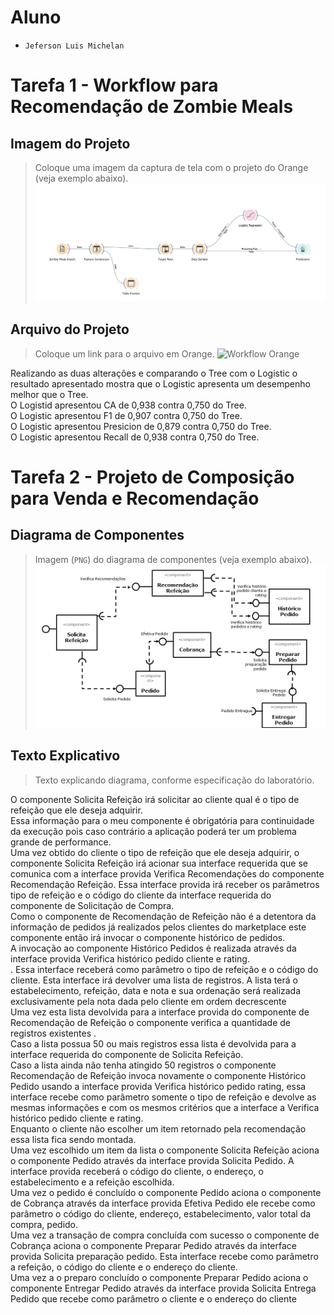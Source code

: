 # Aluno
* `Jeferson Luis Michelan`

# Tarefa 1 - Workflow para Recomendação de Zombie Meals

## Imagem do Projeto
> Coloque uma imagem da captura de tela com o projeto do Orange (veja exemplo abaixo).
![Workflow Orange](images/zombie-meals-logistic.png)

## Arquivo do Projeto
> Coloque um link para o arquivo em Orange.
![Workflow Orange](orange/zombie-meals-logistic.png)

<p>
 Realizando as duas alterações e comparando o Tree com o Logistic o resultado apresentado mostra que o Logistic apresenta um desempenho melhor que o Tree.<br />
 O Logistid apresentou CA de 0,938 contra 0,750 do Tree.<br />
 O Logistic apresentou F1 de 0,907 contra 0,750 do Tree.<br />
 O Logistic apresentou Presicion de 0,879 contra 0,750 do Tree.<br />
 O Logistic apresentou Recall de 0,938 contra 0,750 do Tree.<br />
</p>

# Tarefa 2 - Projeto de Composição para Venda e Recomendação

## Diagrama de Componentes

> Imagem (`PNG`) do diagrama de componentes (veja exemplo abaixo).
![Diagrama Venda](images/diagrama-componentes-venda.png)

## Texto Explicativo

> Texto explicando diagrama, conforme especificação do laboratório.
 <p>
 O componente Solicita Refeição irá solicitar ao cliente qual é o tipo de refeição que ele deseja adquirir.<br /> 
 Essa informação para o meu componente é obrigatória para continuidade da execução pois caso contrário a aplicação poderá ter um problema grande de performance.<br />
 Uma vez obtido do cliente o tipo de refeição que ele deseja adquirir, o componente Solicita Refeição irá acionar sua interface requerida que se comunica com a interface provida Verifica Recomendações do componente Recomendação Refeição. Essa interface provida irá receber os parâmetros tipo de refeição e o código do cliente da interface requerida do componente de Solicitação de Compra.<br /> 
 Como o componente de Recomendação de Refeição não é a detentora da informação de pedidos já realizados pelos clientes do marketplace este componente então irá invocar o componente histórico de pedidos. <br />
 A invocação ao componente Histórico  Pedidos é realizada através da interface provida Verifica histórico pedido cliente e rating. <br />.
 Essa interface receberá como parâmetro o tipo de refeição  e o código do cliente. Esta interface irá devolver uma lista de registros. A lista terá o estabelecimento, refeição, data e nota e sua ordenação será realizada exclusivamente pela nota dada pelo cliente em ordem decrescente<br />
 Uma vez esta lista devolvida para a interface provida do componente de Recomendação de Refeição o componente verifica a quantidade de registros existentes .<br />
 Caso a lista possua 50 ou mais registros essa lista é devolvida para a interface requerida do componente de Solicita Refeição. <br />
 Caso a lista ainda não tenha atingido 50 registros o componente Recomendação de Refeição invoca novamente o componente Histórico Pedido usando a interface provida Verifica histórico pedido rating, essa interface recebe como parâmetro somente o tipo de refeição e devolve as mesmas informações e com os mesmos critérios que a interface a Verifica histórico pedido cliente e rating. <br />
 Enquanto o cliente não escolher um item retornado pela recomendação essa lista fica sendo montada. <br />
 Uma vez escolhido  um item da lista o componente Solicita Refeição aciona o componente Pedido através da interface provida Solicita Pedido. A interface provida receberá o código do cliente, o endereço, o estabelecimento e a refeição escolhida. <br />
 Uma vez o pedido é concluído o componente Pedido aciona o componente de Cobrança através da interface provida Efetiva Pedido ele recebe como parâmetro o código do cliente, endereço, estabelecimento, valor total da compra, pedido. <br />
 Uma vez a transação de compra concluída com sucesso o componente de Cobrança aciona o componente Preparar Pedido através da interface provida Solicita preparação pedido. Esta interface recebe como parâmetro a refeição, o código do cliente e o endereço do cliente. <br />
 Uma vez a o preparo concluído o componente  Preparar Pedido aciona o componente Entregar Pedido através da interface provida Solicita Entrega Pedido que recebe como parâmetro o cliente e o endereço do cliente<br />
</p>
